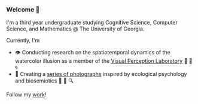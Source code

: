 ### Welcome 👋

I'm a third year undergraduate studying Cognitive Science, Computer Science, and Mathematics @ The University of Georgia.

Currently, I'm
- 👁️ Conducting research on the spatiotemporal dynamics of the watercolor illusion as a member of the <a href="https://research.franklin.uga.edu/visual-perception-laboratory/" target="_blank">Visual Perception Laboratory</a> 🧠 💾 🌀
- 📸 Creating a <a href="https://www.austinkral.com/persistence-of-vision#1" target="_blank">series of photographs</a> inspired by ecological psychology and biosemiotics 🌱 🐜 🔍

Follow my <a href="https://www.instagram.com/austinkral/" target="_blank">work</a>!

<!--
**austinkral/austinkral** is a ✨ _special_ ✨ repository because its `README.md` (this file) appears on your GitHub profile.

Here are some ideas to get you started:

- 🔭 I’m currently working on ...
- 🌱 I’m currently learning ...
- 👯 I’m looking to collaborate on ...
- 🤔 I’m looking for help with ...
- 💬 Ask me about ...
- 📫 How to reach me: ...
- 😄 Pronouns: ...
- ⚡ Fun fact: ...
-->
